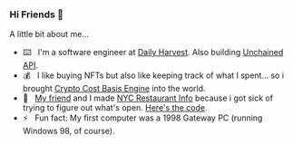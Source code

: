 ### Hi Friends 👋

<!--
**benhurley/benhurley** is a ✨ _special_ ✨ repository because its `README.md` (this file) appears on your GitHub profile. 
-->

A little bit about me...

- :keyboard: &nbsp; I'm a software engineer at [Daily Harvest](https://www.dailyharvest.com). Also building [Unchained API](https://app.unchained.fyi).
- 💰 &nbsp; I like buying NFTs but also like keeping track of what I spent... so i brought [Crypto Cost Basis Engine](https://cryptocost.netlify.app/) into the world.
- :seedling: &nbsp; [My friend](https://github.com/EricNatelson) and I made [NYC Restaurant Info](https://www.nycrestaurant.info) because i got sick of trying to figure out what's open. [Here's the code](https://github.com/benhurley/nyc-restaurant-info).
- :zap: &nbsp; Fun fact: My first computer was a 1998 Gateway PC (running Windows 98, of course).
